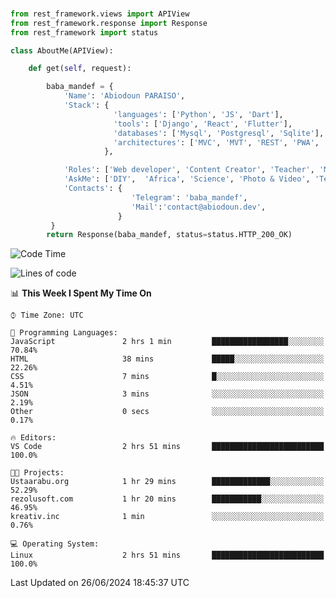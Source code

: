 ###
```python
from rest_framework.views import APIView
from rest_framework.response import Response
from rest_framework import status

class AboutMe(APIView):

    def get(self, request):

        baba_mandef = {
            'Name': 'Abiodoun PARAISO',
            'Stack': {
                       'languages': ['Python', 'JS', 'Dart'],
                       'tools': ['Django', 'React', 'Flutter'],
                       'databases': ['Mysql', 'Postgresql', 'Sqlite'],
                       'architectures': ['MVC', 'MVT', 'REST', 'PWA', 'SPA', 'MicroServices']
                     },

            'Roles': ['Web developer', 'Content Creator', 'Teacher', 'Mentor'],
            'AskMe': ['DIY',  'Africa', 'Science', 'Photo & Video', 'Tech'],
            'Contacts': {
                           'Telegram': 'baba_mandef',
                           'Mail':'contact@abiodoun.dev',
                        }
         }
        return Response(baba_mandef, status=status.HTTP_200_OK)

```                    

<!--START_SECTION:waka-->
![Code Time](http://img.shields.io/badge/Code%20Time-1%2C088%20hrs%208%20mins-blue)

![Lines of code](https://img.shields.io/badge/From%20Hello%20World%20I%27ve%20Written-420%20Thousand%20lines%20of%20code-blue)

📊 **This Week I Spent My Time On** 

```text
⌚︎ Time Zone: UTC

💬 Programming Languages: 
JavaScript               2 hrs 1 min         █████████████████░░░░░░░░   70.84% 
HTML                     38 mins             █████░░░░░░░░░░░░░░░░░░░░   22.26% 
CSS                      7 mins              █░░░░░░░░░░░░░░░░░░░░░░░░   4.51% 
JSON                     3 mins              ░░░░░░░░░░░░░░░░░░░░░░░░░   2.19% 
Other                    0 secs              ░░░░░░░░░░░░░░░░░░░░░░░░░   0.17%

🔥 Editors: 
VS Code                  2 hrs 51 mins       █████████████████████████   100.0%

🐱‍💻 Projects: 
Ustaarabu.org            1 hr 29 mins        █████████████░░░░░░░░░░░░   52.29% 
rezolusoft.com           1 hr 20 mins        ███████████░░░░░░░░░░░░░░   46.95% 
kreativ.inc              1 min               ░░░░░░░░░░░░░░░░░░░░░░░░░   0.76%

💻 Operating System: 
Linux                    2 hrs 51 mins       █████████████████████████   100.0%

```


 Last Updated on 26/06/2024 18:45:37 UTC
<!--END_SECTION:waka-->
